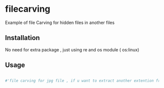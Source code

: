 # filecarving
Example of file Carving for hidden files in another files

## Installation

No need for extra package , just using re and os module ( os:linux)

## Usage

```python

#'file carving for jpg file , if u want to extract another extention from target file change jpg_sof and jpg_eof with hexa start and end of file type'
```
